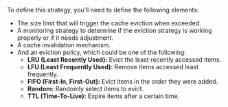 To define this strategy, you’ll need to define the following elements:

- The size limit that will trigger the cache eviction when exceeded.
- A monitoring strategy to determine if the eviction strategy is working properly or if it needs adjustment.
- A cache invalidation mechanism.
- And an eviction policy, which could be one of the following:
  - **LRU (Least Recently Used):** Evict the least recently accessed items.
  - **LFU (Least Frequently Used):** Remove items accessed least frequently.
  - **FIFO (First-In, First-Out):** Evict items in the order they were added.
  - **Random:** Randomly select items to evict.
  - **TTL (Time-To-Live):** Expire items after a certain time.